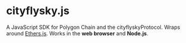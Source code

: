 # cityflysky.js

 A JavaScript SDK for  Polygon Chain and the cityflyskyProtocol. Wraps around [Ethers.js](https://github.com/ethers-io/ethers.js/). Works in the **web browser** and **Node.js**. 

